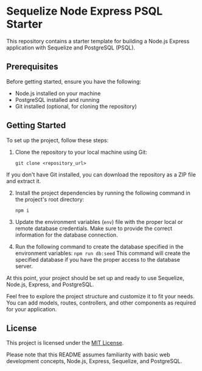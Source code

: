 # Sequelize Node Express PSQL Starter

This repository contains a starter template for building a Node.js Express application with Sequelize and PostgreSQL (PSQL).

## Prerequisites

Before getting started, ensure you have the following:

- Node.js installed on your machine
- PostgreSQL installed and running
- Git installed (optional, for cloning the repository)

## Getting Started

To set up the project, follow these steps:

1. Clone the repository to your local machine using Git:

    ```git clone <repository_url>```

If you don't have Git installed, you can download the repository as a ZIP file and extract it.

2. Install the project dependencies by running the following command in the project's root directory:

    ```npm i```

3. Update the environment variables (`env`) file with the proper local or remote database credentials. Make sure to provide the correct information for the database connection.

4. Run the following command to create the database specified in the environment variables:
    ```npm run db:seed```
This command will create the specified database if you have the proper access to the database server.

At this point, your project should be set up and ready to use Sequelize, Node.js, Express, and PostgreSQL.

Feel free to explore the project structure and customize it to fit your needs. You can add models, routes, controllers, and other components as required for your application.

## License

This project is licensed under the [MIT License](LICENSE).

Please note that this README assumes familiarity with basic web development concepts, Node.js, Express, Sequelize, and PostgreSQL.

